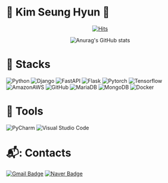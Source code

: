 # 🎇 Kim Seung Hyun 🎇 
<div align=center>


[![Hits](https://hits.seeyoufarm.com/api/count/incr/badge.svg?url=https%3A%2F%2Fseunghyun9%2Fgjbae1212%2Fhit-counter&count_bg=%2348494F&title_bg=%23F6FF6E&icon=&icon_color=%23946037&title=hits&edge_flat=false)](https://hits.seeyoufarm.com)

![Anurag's GitHub stats](https://github-readme-stats.vercel.app/api?username=seunghyun9&show_icons=true&theme=highcontrast)<br/>
	
  </div>


# 💪 Stacks
![Python](https://img.shields.io/badge/Python-3776AB.svg?style=for-the-badge&logo=Python&logoColor=white)
![Django](https://img.shields.io/badge/django-092E20?style=for-the-badge&logo=django&logoColor=white)
![FastAPI](https://img.shields.io/badge/FastAPI-009688?style=for-the-badge&logo=FastAPI&logoColor=white)
![Flask](https://img.shields.io/badge/Flask-000000?style=for-the-badge&logo=Flask&logoColor=white)
![Pytorch](https://img.shields.io/badge/Pytorch-EE4C2C?style=for-the-badge&logo=pytorch&logoColor=white)
![Tensorflow](https://img.shields.io/badge/Tensorflow-FF6F00?style=for-the-badge&logo=Tensorflow&logoColor=white)
![AmazonAWS](https://img.shields.io/badge/AmazonAWS-232F3E?style=for-the-badge&logo=amazonaws&logoColor=white)
![GitHub](https://img.shields.io/badge/github-181717?style=for-the-badge&logo=github&logoColor=white)
![MariaDB](https://img.shields.io/badge/MariaDB-003545.svg?style=for-the-badge&logo=MariaDB&logoColor=white)
![MongoDB](https://img.shields.io/badge/MongoDB-47A248.svg?style=for-the-badge&logo=MongoDB&logoColor=white)
![Docker](https://img.shields.io/badge/docker-2496ED?style=for-the-badge&logo=docker&logoColor=white)


# 🎨 Tools
![PyCharm](https://img.shields.io/badge/PyCharm-76D04B.svg?&style=for-the-badge&logo=PyCharm&logoColor=white)
![Visual Studio Code](https://img.shields.io/badge/Visual%20Studio%20Code-007ACC.svg?&style=for-the-badge&logo=Visual%20Studio%20Code&logoColor=white)

# 📬: Contacts
[![Gmail Badge](https://img.shields.io/badge/Gmail-d14836?style=flat-square&logo=Gmail&logoColor=white&link=mailto:whgusrnr7795@gmail.com)](mailto:whgusrnr7795@gmail.com)
[![Naver Badge](https://img.shields.io/badge/Naver-03C75A?style=flat-square&logo=Naver&logoColor=white&link=mailto:danielcho5545@naver.com)](mailto:danielcho5545@naver.com)
